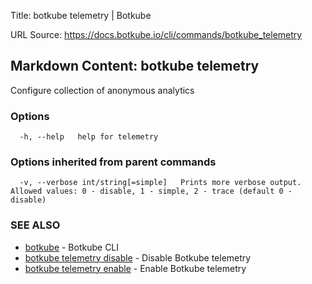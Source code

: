 Title: botkube telemetry | Botkube

URL Source: https://docs.botkube.io/cli/commands/botkube_telemetry

Markdown Content:
botkube telemetry[​](#botkube-telemetry "Direct link to botkube telemetry")
---------------------------------------------------------------------------

Configure collection of anonymous analytics

### Options[​](#options "Direct link to Options")

      -h, --help   help for telemetry

### Options inherited from parent commands[​](#options-inherited-from-parent-commands "Direct link to Options inherited from parent commands")

      -v, --verbose int/string[=simple]   Prints more verbose output. Allowed values: 0 - disable, 1 - simple, 2 - trace (default 0 - disable)

### SEE ALSO[​](#see-also "Direct link to SEE ALSO")

*   [botkube](https://docs.botkube.io/cli/commands/botkube) - Botkube CLI
*   [botkube telemetry disable](https://docs.botkube.io/cli/commands/botkube_telemetry_disable) - Disable Botkube telemetry
*   [botkube telemetry enable](https://docs.botkube.io/cli/commands/botkube_telemetry_enable) - Enable Botkube telemetry
